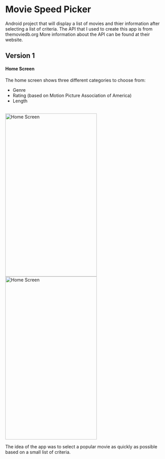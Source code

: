 # Movie Speed Picker
Android project that will display a list of movies and thier information after selecting a list of criteria.
The API that I used to create this app is from themoviedb.org
More information about the API can be found at their website.

## Version 1

#### Home Screen
The home screen shows three different categories to choose from:
- Genre
- Rating (based on Motion Picture Association of America)
- Length
<br/>
<img src="http://keenanmueller.com/MovieSpeedPicker/images/screenshot1.png" width="288" height="512" title="Home Screen"> 
<img src="http://keenanmueller.com/MovieSpeedPicker/images/screenshot2.png" width="288" height="512" title="Home Screen"><img/><img/>


The idea of the app was to select a popular movie as quickly as possible based on a small list of criteria.
